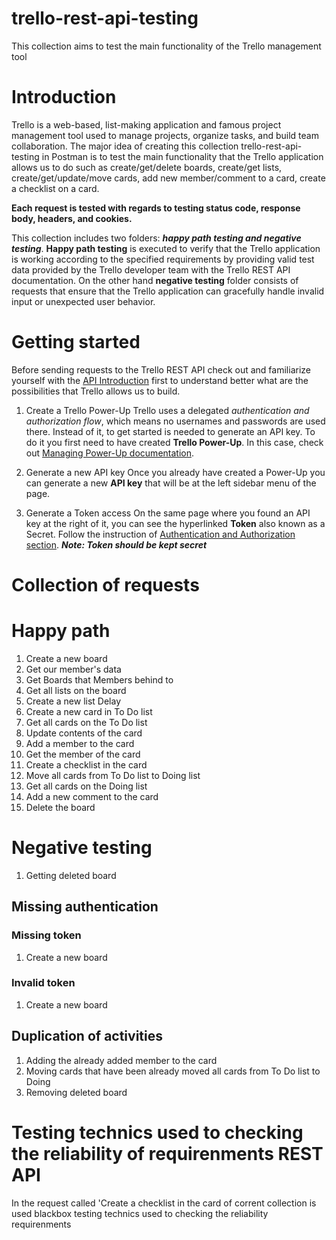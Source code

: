 # trello-rest-api-testing
This collection aims to test the main functionality of the Trello management tool 
# Introduction
Trello is a web-based, list-making application and famous project management tool used to manage projects, organize tasks, and build team collaboration. The major idea of creating this collection trello-rest-api-testing in Postman is to test the main functionality that the Trello application allows us to do such as create/get/delete boards, create/get lists, create/get/update/move cards, add new member/comment to a card, create a checklist on a card.

**Each request is tested with regards to testing status code, response body, headers, and cookies.**

This collection includes two folders: ***happy path testing and negative testing***. **Happy path testing** is executed to verify that the Trello application is working according to the specified requirements by providing valid test data provided by the Trello developer team with the Trello REST API documentation. On the other hand **negative testing** folder consists of requests that ensure that the Trello application can gracefully handle invalid input or unexpected user behavior.

# Getting started
Before sending requests to the Trello REST API check out and familiarize yourself with the [API Introduction](https://developer.atlassian.com/cloud/trello/guides/rest-api/api-introduction/) first to understand better what are the possibilities that Trello allows us to build.
1. Create a Trello Power-Up
Trello uses a delegated _authentication and authorization flow_, which means no usernames and passwords are used there. Instead of it, to get started is needed to generate an API key. To do it you first need to have created **Trello Power-Up**. In this case, check out [Managing Power-Up documentation](https://developer.atlassian.com/cloud/trello/guides/power-ups/managing-power-ups/#adding-a-new-custom-power-up).

2. Generate a new API key
Once you already have created a Power-Up you can generate a new **API key** that will be at the left sidebar menu of the page.

3. Generate a Token access
On the same page where you found an API key at the right of it, you can see the hyperlinked **Token** also known as a Secret. Follow the instruction of [Authentication and Authorization section](https://developer.atlassian.com/cloud/trello/guides/rest-api/api-introduction/#authentication-and-authorization).
***Note: Token should be kept secret***

# Collection of requests
# Happy path
1. Create a new board
2. Get our member's data
3. Get Boards that Members behind to
4. Get all lists on the board
5. Create a new list Delay
6. Create a new card in To Do list
7. Get all cards on the To Do list
8. Update contents of the card
9. Add a member to the card
10. Get the member of the card
11. Create a checklist in the card
12. Move all cards from To Do list to Doing list
13. Get all cards on the Doing list
14. Add a new comment to the card
15. Delete the board

# Negative testing
1. Getting deleted board

## Missing authentication
### Missing token
1. Create a new board

### Invalid token
1. Create a new board

## Duplication of activities
1. Adding the already added member to the card
2. Moving cards that have been already moved all cards from To Do list to Doing
3. Removing deleted board

# Testing technics used to checking the reliability of requirenments REST API
In the request called 'Create a checklist in the card of corrent collection is used blackbox testing technics used to checking the reliability requirenments 

